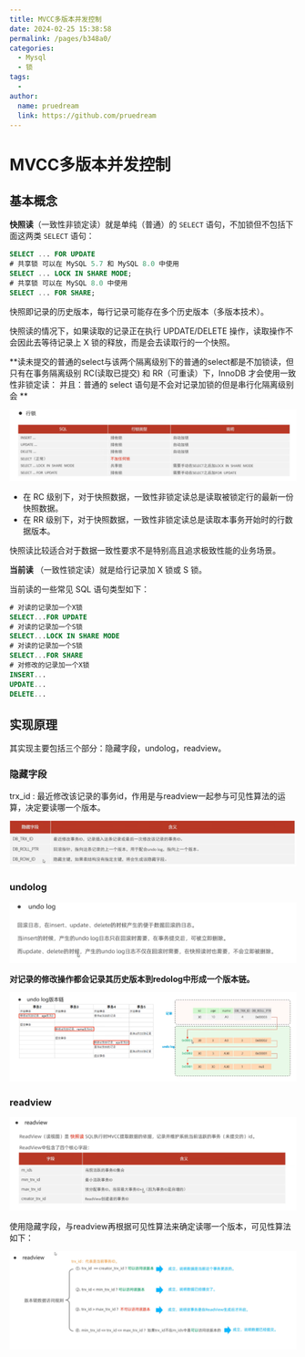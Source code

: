 ```yaml
---
title: MVCC多版本并发控制
date: 2024-02-25 15:38:58
permalink: /pages/b348a0/
categories:
  - Mysql
  - 锁
tags:
  - 
author: 
  name: pruedream
  link: https://github.com/pruedream
---
```

# MVCC多版本并发控制



## 基本概念



**快照读**（一致性非锁定读）就是单纯（普通）的 `SELECT` 语句，不加锁但不包括下面这两类 `SELECT` 语句：

```sql
SELECT ... FOR UPDATE
# 共享锁 可以在 MySQL 5.7 和 MySQL 8.0 中使用
SELECT ... LOCK IN SHARE MODE;
# 共享锁 可以在 MySQL 8.0 中使用
SELECT ... FOR SHARE;
```

快照即记录的历史版本，每行记录可能存在多个历史版本（多版本技术）。

快照读的情况下，如果读取的记录正在执行 UPDATE/DELETE 操作，读取操作不会因此去等待记录上 X 锁的释放，而是会去读取行的一个快照。

**读未提交的普通的select与该两个隔离级别下的普通的select都是不加锁读，但只有在事务隔离级别 RC(读取已提交) 和 RR（可重读）下，InnoDB 才会使用一致性非锁定读： 并且：普通的 select 语句是不会对记录加锁的但是串行化隔离级别会 **

![image-20240225162843214](https://raw.githubusercontent.com/pruedream/PictureBed/main/image/image-20240225162843214.png)

- 在 RC 级别下，对于快照数据，一致性非锁定读总是读取被锁定行的最新一份快照数据。
- 在 RR 级别下，对于快照数据，一致性非锁定读总是读取本事务开始时的行数据版本。

快照读比较适合对于数据一致性要求不是特别高且追求极致性能的业务场景。

**当前读** （一致性锁定读）就是给行记录加 X 锁或 S 锁。

当前读的一些常见 SQL 语句类型如下：

```sql
# 对读的记录加一个X锁
SELECT...FOR UPDATE
# 对读的记录加一个S锁
SELECT...LOCK IN SHARE MODE
# 对读的记录加一个S锁
SELECT...FOR SHARE
# 对修改的记录加一个X锁
INSERT...
UPDATE...
DELETE...
```



## 实现原理

其实现主要包括三个部分：隐藏字段，undolog，readview。





### 隐藏字段

trx_id : 最近修改该记录的事务id，作用是与readview一起参与可见性算法的运算，决定要读哪一个版本。



![image-20240301123705235](https://raw.githubusercontent.com/pruedream/PictureBed/main/image/image-20240301123705235.png)

### undolog

![image-20240301123915520](https://raw.githubusercontent.com/pruedream/PictureBed/main/image/image-20240301123915520.png)

**对记录的修改操作都会记录其历史版本到redolog中形成一个版本链。**

![image-20240301124000808](https://raw.githubusercontent.com/pruedream/PictureBed/main/image/image-20240301124000808.png)

### readview



![image-20240301123846990](https://raw.githubusercontent.com/pruedream/PictureBed/main/image/image-20240301123846990.png)



使用隐藏字段，与readview再根据可见性算法来确定读哪一个版本，可见性算法如下：

![image-20240301123818513](https://raw.githubusercontent.com/pruedream/PictureBed/main/image/image-20240301123818513.png)

 
